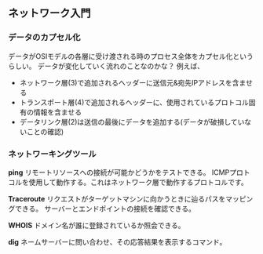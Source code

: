## ネットワーク入門
### データのカプセル化
データがOSIモデルの各層に受け渡される時のプロセス全体をカプセル化というらしい。
データが変化していく流れのことなのかな？
例えば、
* ネットワーク層(3)で追加されるヘッダーに送信元&宛先IPアドレスを含ませる
* トランスポート層(4)で追加されるヘッダーに、使用されているプロトコル固有の情報を含ませる
* データリンク層(2)は送信の最後にデータを追加する(データが破損していないことの確認)

### ネットワーキングツール
**ping**
リモートリソースへの接続が可能かどうかをテストできる。
ICMPプロトコルを使用して動作する。これはネットワーク層で動作するプロトコルです。

**Traceroute**
リクエストがターゲットマシンに向かうときに辿るパスをマッピングできる。
サーバーとエンドポイントの接続を確認できる。

**WHOIS**
ドメイン名が誰に登録されているか照会できる。

**dig**
ネームサーバーに問い合わせ、その応答結果を表示するコマンド。
